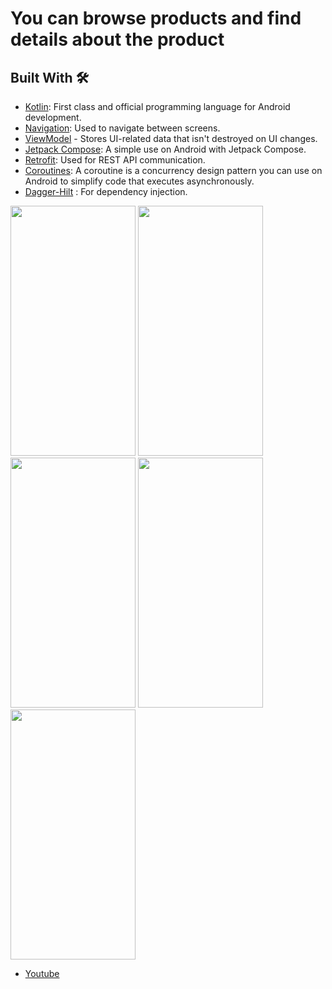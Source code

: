 # You can browse products and find details about the product

## Built With 🛠

- [Kotlin](https://kotlinlang.org/): First class and official programming language for Android development.
- [Navigation](https://developer.android.com/guide/navigation/navigation-getting-started): Used to navigate between screens.
- [ViewModel](https://developer.android.com/topic/libraries/architecture/viewmodel) - Stores UI-related data that isn't destroyed on UI changes.
- [Jetpack Compose](https://developer.android.com/jetpack/compose/tutorial): A simple use on Android with Jetpack Compose.
- [Retrofit](https://github.com/square/retrofit): Used for REST API communication.
- [Coroutines](https://github.com/Kotlin/kotlinx.coroutines): A coroutine is a concurrency design pattern you can use on Android to simplify code that executes asynchronously.
- [Dagger-Hilt](https://developer.android.com/training/dependency-injection/hilt-android) : For dependency injection.


<img src = "https://github.com/Mustafa-Muhamed-Mansour/Shop/assets/53982895/cc2d62a2-7015-49f9-8cda-66273a59ea6f" width = "200" height = "400">  <img src = "https://github.com/Mustafa-Muhamed-Mansour/Shop/assets/53982895/d1f9403b-a9b0-4567-89ce-3eb907cc18c2" width = "200" height = "400">
<img src = "https://github.com/Mustafa-Muhamed-Mansour/Shop/assets/53982895/50a95e04-96bb-4b6a-8e0d-917b961daa00" width = "200" height = "400">  <img src = "https://github.com/Mustafa-Muhamed-Mansour/Shop/assets/53982895/79814259-7cbe-4e22-a340-bbc8b5893641" width = "200" height = "400"> 
<img src = "https://github.com/Mustafa-Muhamed-Mansour/Shop/assets/53982895/eff0cdcd-2b1a-4c64-9014-578ab0412cbf" width = "200" height = "400"> 



- [Youtube](https://youtu.be/cnt7jF_8obk)
